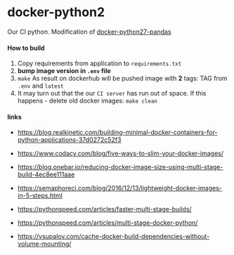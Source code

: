 # docker-python2

Our CI python. Modification of [docker-python27-pandas](https://github.com/serebrov/docker-python27-pandas)

#### How to build

1. Copy requirements from application to `requirements.txt`
1. **bump image version in `.env` file**
1. `make` 
As result on dockerhub will be pushed image with **2** tags: TAG from `.env` and `latest`
1. It may turn out that the our `CI server` has run out of space. If this happens - delete old docker images: `make clean`

#### links
* https://blog.realkinetic.com/building-minimal-docker-containers-for-python-applications-37d0272c52f3
* https://www.codacy.com/blog/five-ways-to-slim-your-docker-images/
* https://blog.onebar.io/reducing-docker-image-size-using-multi-stage-build-4ec8ee111aae
* https://semaphoreci.com/blog/2016/12/13/lightweight-docker-images-in-5-steps.html


* https://pythonspeed.com/articles/faster-multi-stage-builds/
* https://pythonspeed.com/articles/multi-stage-docker-python/
* https://vsupalov.com/cache-docker-build-dependencies-without-volume-mounting/
